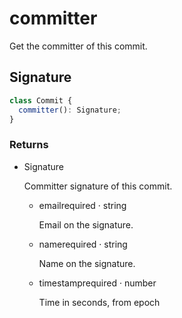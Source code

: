 # committer

Get the committer of this commit.

## Signature

```ts
class Commit {
  committer(): Signature;
}
```

### Returns

<ul class="param-ul">
  <li class="param-li param-li-root">
    <span class="param-type">Signature</span>
    <br>
    <p class="param-description">Committer signature of this commit.</p>
    <ul class="param-ul">
      <li class="param-li">
        <span class="param-name">email</span><span class="param-required">required</span>&nbsp;·&nbsp;<span class="param-type">string</span>
        <br>
        <p class="param-description">Email on the signature.</p>
      </li>
      <li class="param-li">
        <span class="param-name">name</span><span class="param-required">required</span>&nbsp;·&nbsp;<span class="param-type">string</span>
        <br>
        <p class="param-description">Name on the signature.</p>
      </li>
      <li class="param-li">
        <span class="param-name">timestamp</span><span class="param-required">required</span>&nbsp;·&nbsp;<span class="param-type">number</span>
        <br>
        <p class="param-description">Time in seconds, from epoch</p>
      </li>
    </ul>
  </li>
</ul>